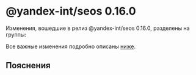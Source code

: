 # @yandex-int/seos 0.16.0

<!-- ЧЕЛОВЕЧЕСКОЕ ВСТУПЛЕНИЕ -->

Изменения, вошедшие в релиз @yandex-int/seos 0.16.0, разделены на группы:

Все важные изменения подробно описаны [ниже](#Пояснения).

## Пояснения

